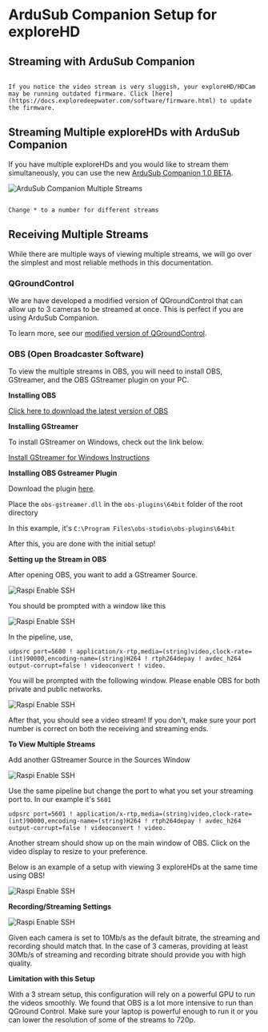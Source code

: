 # ArduSub Companion Setup for exploreHD
## Streaming with ArduSub Companion
```{note} **As of November 20, 2021, all exploreHD/HDCam shipped will feature a new firmware that allows the cameras to be plug and play with ArduSub Companion without the need for drivers.**

If you notice the video stream is very sluggish, your exploreHD/HDCam may be running outdated firmware. Click [here](https://docs.exploredeepwater.com/software/firmware.html) to update the firmware.
```

## Streaming Multiple exploreHDs with ArduSub Companion
If you have multiple exploreHDs and you would like to stream them simultaneously, you can use the new [ArduSub Companion 1.0 BETA](https://docs.bluerobotics.com/ardusub-zola/software/companion/1.0/). 

![ArduSub Companion Multiple Streams](../img/ardusub_companion/CompanionnewexploreHD.jpg)

```{note} When setting up the streams, make sure the udp:// is set to 192.168.2.1:560*

Change * to a number for different streams
```

## Receiving Multiple Streams
While there are multiple ways of viewing multiple streams, we will go over the simplest and most reliable methods in this documentation.

### QGroundControl
We are have developed a modified version of QGroundControl that can allow up to 3 cameras to be streamed at once. This is perfect if you are using ArduSub Companion.

To learn more, see our [modified version of QGroundControl](https://docs.exploredeepwater.com/software/qgroundcontrol.html). 

### OBS (Open Broadcaster Software)
To view the multiple streams in OBS, you will need to install OBS, GStreamer, and the OBS GStreamer plugin on your PC.

**Installing OBS**

[Click here to download the latest version of OBS](https://obsproject.com/download)

**Installing GStreamer**

To install GStreamer on Windows, check out the link below.

[Install GStreamer for Windows Instructions](/guides/pi_setup.html#step-10-install-gstreamer)

**Installing OBS Gstreamer Plugin**

Download the plugin [here](https://github.com/fzwoch/obs-gstreamer/releases/tag/v0.3.3).

Place the `obs-gstreamer.dll` in the `obs-plugins\64bit` folder of the root directory

In this example, it's `C:\Program Files\obs-studio\obs-plugins\64bit`

After this, you are done with the initial setup!

**Setting up the Stream in OBS**

After opening OBS, you want to add a GStreamer Source.

![Raspi Enable SSH](../img/gstreamer/gstreamer4.jpg)

You should be prompted with a window like this

![Raspi Enable SSH](../img/gstreamer/gstreamer5.jpg)

In the pipeline, use,

`udpsrc port=5600 ! application/x-rtp,media=(string)video,clock-rate=(int)90000,encoding-name=(string)H264 ! rtph264depay ! avdec_h264 output-corrupt=false ! videoconvert ! video. `

You will be prompted with the following window. Please enable OBS for both private and public networks.

![Raspi Enable SSH](../img/gstreamer/gstreamer6.jpg)

After that, you should see a video stream! If you don't, make sure your port number is correct on both the receiving and streaming ends.

**To View Multiple Streams**

Add another GStreamer Source in the Sources Window

![Raspi Enable SSH](../img/gstreamer/gstreamer7.jpg)

Use the same pipeline but change the port to what you set your streaming port to. In our example it's `5601`

`udpsrc port=5601 ! application/x-rtp,media=(string)video,clock-rate=(int)90000,encoding-name=(string)H264 ! rtph264depay ! avdec_h264 output-corrupt=false ! videoconvert ! video. `

Another stream should show up on the main window of OBS. Click on the video display to resize to your preference. 

Below is an example of a setup with viewing 3 exploreHDs at the same time using OBS!

![Raspi Enable SSH](../img/gstreamer/gstreamer8.jpg)

**Recording/Streaming Settings**

![Raspi Enable SSH](../img/gstreamer/gstreamer9.jpg)

Given each camera is set to 10Mb/s as the default bitrate, the streaming and recording should match that. In the case of 3 cameras, providing at least 30Mb/s of streaming and recording bitrate should provide you with high quality. 

**Limitation with this Setup**

With a 3 stream setup, this configuration will rely on a powerful GPU to run the videos smoothly. We found that OBS is a lot more intensive to run than QGround Control. Make sure your laptop is powerful enough to run it or you can lower the resolution of some of the streams to 720p.